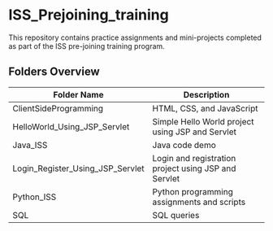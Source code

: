 # ISS_Prejoining_training

This repository contains practice assignments and mini-projects completed as part of the ISS pre-joining training program.  

## Folders Overview

| Folder Name                        | Description                                              |
|-------------------------------------|----------------------------------------------------------|
| ClientSideProgramming              | HTML, CSS, and JavaScript          |
| HelloWorld_Using_JSP_Servlet       | Simple Hello World project using JSP and Servlet         |
| Java_ISS                           | Java code demo             |
| Login_Register_Using_JSP_Servlet   | Login and registration project using JSP and Servlet     |
| Python_ISS                         | Python programming assignments and scripts               |
| SQL                                | SQL queries          |

